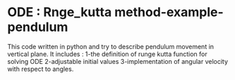 # ODE : Rnge_kutta method-example-pendulum
This code written in python and try to describe pendulum movement in vertical plane. 
It includes :
1-the definition of runge kutta function for solving ODE
2-adjustable initial values
3-implementation of angular velocity with respect to angles.

